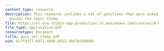 ```yaml
---
content_type: resource
description: This resource includes a set of questions that were asked during end-of-class
  quizon the topic Sleep.
file: https://ol-ocw-studio-app-production.s3.amazonaws.com/courses/9-01-neuroscience-and-behavior-fall-2003/bc7f937769714bd8d42258e7b2586d6c_quiz_spl_sleep.pdf
file_type: application/pdf
resourcetype: Document
title: quiz_spl_sleep.pdf
uid: bc7f9377-6971-4bd8-d422-58e7b2586d6c
---
```


